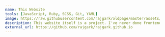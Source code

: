 ```yaml
---
name: This Website
tools: [JavaScript, Ruby, SCSS, Git, YAML]
image: https://raw.githubusercontent.com/rajgark/oldpage/master/assets/images/logo.png
description: This website itself is a project. I've never done frontend design work and this required getting pretty familiar with SCSS & JavaScript, both of which I've never used before. I have slight usage with Ruby. This gave me good experience with version control through Git because there were lots of build failures. Despite forking an existing repo, I have done quite a bunch of UI work. I also got valuable experience with project building in my IDE.
external_url: https://github.com/rajgark/rajgark.github.io
---
```

